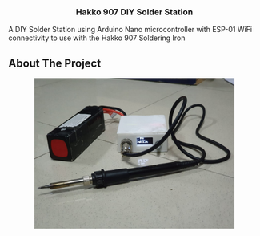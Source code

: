 <a name="readme-top"></a>


<h3 align="center">Hakko 907 DIY Solder Station</h3>

  <p align="left">
    A DIY Solder Station using Arduino Nano microcontroller with ESP-01 WiFi connectivity to use with the Hakko 907 Soldering Iron
  </p>
</div>




<!-- ABOUT THE PROJECT -->
## About The Project



<div align="center">
  <a href="https://raw.githubusercontent.com/MartinAdytia/Hakko-907-DIY-Solder-Station/main/images/Product.jpeg">
    <img src="https://raw.githubusercontent.com/MartinAdytia/Hakko-907-DIY-Solder-Station/main/images/Product.jpeg" alt="Product" height="300" width="400">
  </a>
